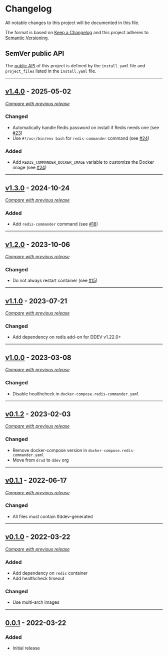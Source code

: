 # Changelog
All notable changes to this project will be documented in this file.

The format is based on [Keep a Changelog](https://keepachangelog.com/en/)
and this project adheres to [Semantic Versioning](https://semver.org/spec/v2.0.0.html).


## SemVer public API

The [public API](https://semver.org/spec/v2.0.0.html#spec-item-1) of this project is defined by the `install.yaml` file and `project_files` listed in the `install.yaml` file.

---


## [v1.4.0](https://github.com/ddev/ddev-redis-commander/releases/tag/v1.4.0) - 2025-05-02
[_Compare with previous release_](https://github.com/ddev/ddev-redis-commander/compare/v1.3.0...v1.4.0)


### Changed

- Automatically handle Redis password on install if Redis needs one (see [#23](https://github.com/ddev/ddev-redis-commander/pull/23))
- Use `#!/usr/bin/env bash` for `redis-commander` command (see [#24](https://github.com/ddev/ddev-redis-commander/pull/24))

### Added

- Add `REDIS_COMMANDER_DOCKER_IMAGE` variable to customize the Docker image (see [#24](https://github.com/ddev/ddev-redis-commander/pull/24))


---

## [v1.3.0](https://github.com/ddev/ddev-redis-commander/releases/tag/v1.3.0) - 2024-10-24
[_Compare with previous release_](https://github.com/ddev/ddev-redis-commander/compare/v1.2.0...v1.3.0)


### Added

- Add `redis-commander` command (see [#18](https://github.com/ddev/ddev-redis-commander/pull/18))


---

## [v1.2.0](https://github.com/ddev/ddev-redis-commander/releases/tag/v1.2.0) - 2023-10-06
[_Compare with previous release_](https://github.com/ddev/ddev-redis-commander/compare/v1.1.0...v1.2.0)


### Changed

- Do not always restart container (see [#15](https://github.com/ddev/ddev-redis-commander/pull/15))


---


## [v1.1.0](https://github.com/ddev/ddev-redis-commander/releases/tag/v1.1.0) - 2023-07-21
[_Compare with previous release_](https://github.com/ddev/ddev-redis-commander/compare/v1.0.0...v1.1.0)


### Changed

- Add dependency on redis add-on for DDEV v1.22.0+


---


## [v1.0.0](https://github.com/ddev/ddev-redis-commander/releases/tag/v1.0.0) - 2023-03-08
[_Compare with previous release_](https://github.com/ddev/ddev-redis-commander/compare/v0.1.2...v1.0.0)


### Changed

- Disable healthcheck in `docker-compose.redis-commander.yaml`


---

## [v0.1.2](https://github.com/ddev/ddev-redis-commander/releases/tag/v0.1.2) - 2023-02-03
[_Compare with previous release_](https://github.com/ddev/ddev-redis-commander/compare/v0.1.1...v0.1.2)


### Changed

- Remove docker-compose version in `docker-compose.redis-commander.yaml`
- Move from `drud` to `ddev` org

---


## [v0.1.1](https://github.com/ddev/ddev-redis-commander/releases/tag/v0.1.1) - 2022-06-17
[_Compare with previous release_](https://github.com/ddev/ddev-redis-commander/compare/v0.1.0...v0.1.1)


### Changed

- All files must contain #ddev-generated

---

## [v0.1.0](https://github.com/ddev/ddev-redis-commander/releases/tag/v0.1.0) - 2022-03-22
[_Compare with previous release_](https://github.com/ddev/ddev-redis-commander/compare/0.0.1...v0.1.0)

### Added

- Add dependency on `redis` container
- Add healthcheck timeout

### Changed

- Use multi-arch images

---

## [0.0.1](https://github.com/ddev/ddev-redis-commander/releases/tag/0.0.1) - 2022-03-22

### Added
- Initial release
